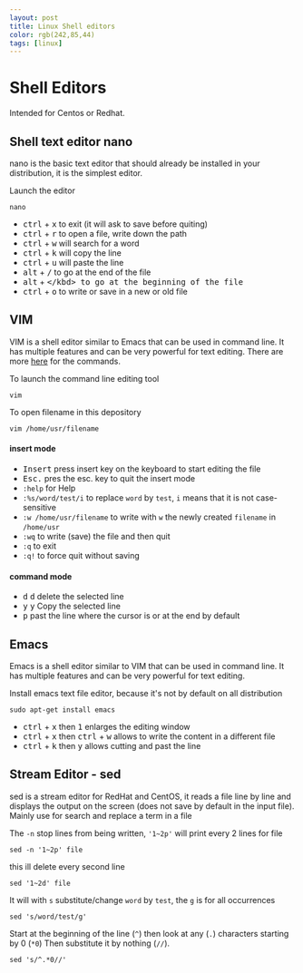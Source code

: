 ```yaml
---
layout: post
title: Linux Shell editors
color: rgb(242,85,44)
tags: [linux]
---
```


# Shell Editors

Intended for Centos or Redhat.

## Shell text editor nano
nano is the basic text editor that should already be installed in your distribution, it is the simplest editor.

Launch the editor

	nano 

- <kbd>ctrl</kbd> + <kbd>x</kbd> to exit (it will ask to save before quiting)
- <kbd>ctrl</kbd> + <kbd>r</kbd> to open a file, write down the path 
- <kbd>ctrl</kbd> + <kbd>w</kbd> will search for a word 
- <kbd>ctrl</kbd> + <kbd>k</kbd> will copy the line
- <kbd>ctrl</kbd> + <kbd>u</kbd> will paste the line
- <kbd>alt</kbd> + <kbd>/</kbd> to go at the end of the file
- <kbd>alt</kbd> + <kbd>\</kbd> to go at the beginning of the file
- <kbd>ctrl</kbd> + <kbd>o</kbd> to write or save in a new or old file 



## VIM
VIM is a shell editor similar to Emacs that can be used in command line. It has multiple features and can be very powerful for text editing. There are more [here](http://www.radford.edu/~mhtay/CPSC120/VIM_Editor_Commands.htm) for the commands.

To launch the command line editing tool

	vim 

To open filename in this depository
	
	vim /home/usr/filename


#### insert mode

- <kbd>Insert</kbd> press insert key on the keyboard to start editing the file
- <kbd>Esc.</kbd> pres the esc. key to quit the insert mode
- `:help` for Help
- `:%s/word/test/i` to replace `word` by `test`, `i` means that it is not case-sensitive
- `:w /home/usr/filename` to write with `w` the newly created `filename` in `/home/usr`
- `:wq` to write (save) the file and then quit
- `:q` to exit
- `:q!` to force quit without saving

#### command mode

- <kbd>d</kbd> <kbd>d</kbd> delete the selected line
- <kbd>y</kbd> <kbd>y</kbd> Copy the selected line
- <kbd>p</kbd> past the line where the cursor is or at the end by default


## Emacs
Emacs is a shell editor similar to VIM that can be used in command line. It has multiple features and can be very powerful for text editing.

Install emacs text file editor, because it's not by default on all distribution

	sudo apt-get install emacs 

- <kbd>ctrl</kbd> + <kbd>x</kbd> then <kbd>1</kbd> enlarges the editing window
- <kbd>ctrl</kbd> + <kbd>x</kbd> then <kbd>ctrl</kbd> + <kbd>w</kbd> allows to write the content in a different file
- <kbd>ctrl</kbd> + <kbd>k</kbd> then <kbd>y</kbd> allows cutting and past the line

 
## Stream Editor - sed
sed is a stream editor for RedHat and CentOS, it reads a file line by line and displays the output on the screen (does not save by default in the input file). Mainly use for search and replace a term in a file

The `-n` stop lines from being written, `'1~2p'` will print every 2 lines for file

	sed -n '1~2p' file

this ill delete every second line

	sed '1~2d' file

It will with `s` substitute/change `word` by `test`, the `g` is for all occurrences

	sed 's/word/test/g'

Start at the beginning of the line (`^`) then look at any (`.`) characters starting by 0 (`*0`) Then substitute it by nothing (`//`).

	sed 's/^.*0//'
